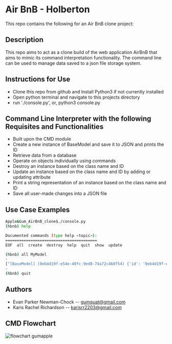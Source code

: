 # Air BnB - Holberton
This repo contains the following for an Air BnB clone project:

## Description
This repo aims to act as a clone build of the web application AirBnB that aims to mimic its command interpretation functionality. The command line can be used to manage data saved to a json file storage system.

## Instructions for Use
* Clone this repo from github and Install Python3 if not currently installed
* Open python terminal and navigate to this projects directory
* run './console.py', or, python3 console.py

## Command Line Interpreter with the following Requisites and Functionalities
* Built upon the CMD module
* Create a new instance of BaseModel and save it to JSON and prints the ID
* Retrieve data from a database
* Operate on objects individually using commands
* Destroy an instance based on the class name and ID
* Update an instance based on the class name and ID by adding or updating attribute
* Print a string representation of an instance based on the class name and ID
* Save all user-made changes into a JSON file


## Use Case Examples
```bash
Apple&Gum_AirBnB_clone$./console.py
(hbnb) help

Documented commands (type help <topic>):
========================================
EOF  all  create  destroy  help  quit  show  update

(hbnb) all MyModel
-
["[BaseModel] (0eb4d19f-e54e-40fc-9ed8-74a72c468f54) {'id': '0eb4d19f-e54e-40fc-9ed8-74a72c468f54', 'created_at': datetime.datetime(2023, 6, 13, 18, 51, 13, 445268), 'updated_at': datetime.datetime(2023, 6, 13, 18, 51, 13, 445283)}", "[User] (92c8391f-1a16-4f7a-9818-e94cafa23c2b) {'id': '92c8391f-1a16-4f7a-9818-e94cafa23c2b', 'created_at': datetime.datetime(2023, 6, 13, 18, 51, 16, 139695), 'updated_at': datetime.datetime(2023, 6, 13, 18, 51, 16, 139715)}", "[City] (59872cd1-0692-40a2-8bd8-65184643a1fd) {'id': '59872cd1-0692-40a2-8bd8-65184643a1fd', 'created_at': datetime.datetime(2023, 6, 13, 18, 51, 18, 575985), 'updated_at': datetime.datetime(2023, 6, 13, 18, 51, 18, 575999)}", "[Place] (ae50374c-3e75-4e7d-b120-13711cca53a8) {'id': 'ae50374c-3e75-4e7d-b120-13711cca53a8', 'created_at': datetime.datetime(2023, 6, 13, 18, 51, 21, 143996), 'updated_at': datetime.datetime(2023, 6, 13, 18, 51, 21, 144011)}", "[State] (92a677f3-fd9f-4993-9f9b-823f490bff13) {'id': '92a677f3-fd9f-4993-9f9b-823f490bff13', 'created_at': datetime.datetime(2023, 6, 13, 18, 51, 24, 369156), 'updated_at': datetime.datetime(2023, 6, 13, 18, 51, 24, 369170)}", "[Amenity] (8f7ab8c0-bff4-4dc1-b59a-81907ca7fe4a) {'id': '8f7ab8c0-bff4-4dc1-b59a-81907ca7fe4a', 'created_at': datetime.datetime(2023, 6, 13, 18, 51, 27, 317225), 'updated_at': datetime.datetime(2023, 6, 13, 18, 51, 27, 317242)}"]
-
(hbnb) quit
```

## Authors
* Evan Parker Newman-Chock -- <gumquat@gmail.com>
* Karis Rachel Richardson -- <karisrr2203@gmail.com>


## CMD Flowchart
![flowchart gumapple](https://github.com/krisCrossApplesauce/holbertonschool-AirBnB_clone/assets/23125776/6615bb64-22da-4b74-8cbc-6c1ceabd3670)





